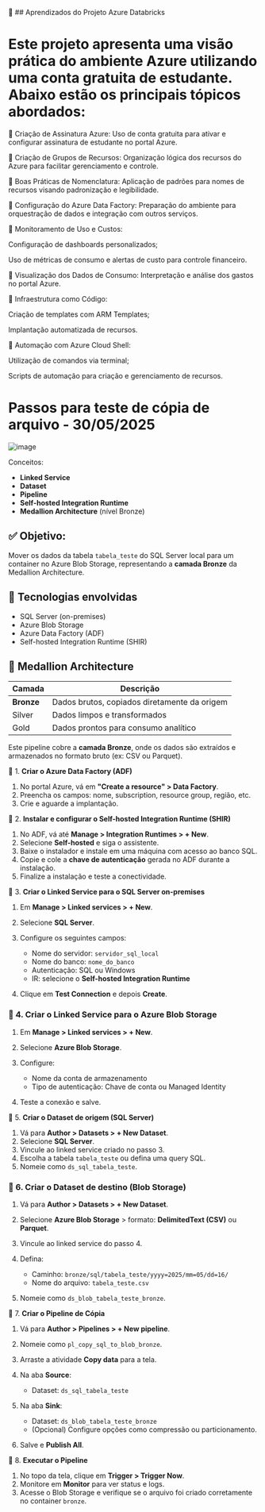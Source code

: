 📘 ## Aprendizados do Projeto Azure Databricks

# Este projeto apresenta uma visão prática do ambiente Azure utilizando uma conta gratuita de estudante. Abaixo estão os principais tópicos abordados:

🔹 Criação de Assinatura Azure: Uso de conta gratuita para ativar e configurar assinatura de estudante no portal Azure.

🔹 Criação de Grupos de Recursos: Organização lógica dos recursos do Azure para facilitar gerenciamento e controle.

🔹 Boas Práticas de Nomenclatura: Aplicação de padrões para nomes de recursos visando padronização e legibilidade.

🔹 Configuração do Azure Data Factory: Preparação do ambiente para orquestração de dados e integração com outros serviços.

🔹 Monitoramento de Uso e Custos:

Configuração de dashboards personalizados;

Uso de métricas de consumo e alertas de custo para controle financeiro.

🔹 Visualização dos Dados de Consumo: Interpretação e análise dos gastos no portal Azure.

🔹 Infraestrutura como Código:

Criação de templates com ARM Templates;

Implantação automatizada de recursos.

🔹 Automação com Azure Cloud Shell:

Utilização de comandos via terminal;

Scripts de automação para criação e gerenciamento de recursos.

# Passos para teste de cópia de arquivo - 30/05/2025

![image](https://github.com/user-attachments/assets/6ca04a7b-6390-4fdc-8270-03522747d636)

Conceitos:

* **Linked Service**
* **Dataset**
* **Pipeline**
* **Self-hosted Integration Runtime**
* **Medallion Architecture** (nível Bronze)

## ✅ **Objetivo:**

Mover os dados da tabela `tabela_teste` do SQL Server local para um container no Azure Blob Storage, representando a **camada Bronze** da Medallion Architecture.

## 🧰 **Tecnologias envolvidas**

* SQL Server (on-premises)
* Azure Blob Storage
* Azure Data Factory (ADF)
* Self-hosted Integration Runtime (SHIR)

## 🧱 Medallion Architecture

| Camada     | Descrição                                    |
| ---------- | -------------------------------------------- |
| **Bronze** | Dados brutos, copiados diretamente da origem |
| Silver     | Dados limpos e transformados                 |
| Gold       | Dados prontos para consumo analítico         |

Este pipeline cobre a **camada Bronze**, onde os dados são extraídos e armazenados no formato bruto (ex: CSV ou Parquet).

🔹 1. **Criar o Azure Data Factory (ADF)**

1. No portal Azure, vá em **"Create a resource" > Data Factory**.
2. Preencha os campos: nome, subscription, resource group, região, etc.
3. Crie e aguarde a implantação.

🔹 2. **Instalar e configurar o Self-hosted Integration Runtime (SHIR)**

1. No ADF, vá até **Manage > Integration Runtimes > + New**.
2. Selecione **Self-hosted** e siga o assistente.
3. Baixe o instalador e instale em uma máquina com acesso ao banco SQL.
4. Copie e cole a **chave de autenticação** gerada no ADF durante a instalação.
5. Finalize a instalação e teste a conectividade.

🔹 3. **Criar o Linked Service para o SQL Server on-premises**

1. Em **Manage > Linked services > + New**.
2. Selecione **SQL Server**.
3. Configure os seguintes campos:

   * Nome do servidor: `servidor_sql_local`
   * Nome do banco: `nome_do_banco`
   * Autenticação: SQL ou Windows
   * IR: selecione o **Self-hosted Integration Runtime**
4. Clique em **Test Connection** e depois **Create**.

### 🔹 4. **Criar o Linked Service para o Azure Blob Storage**

1. Em **Manage > Linked services > + New**.
2. Selecione **Azure Blob Storage**.
3. Configure:

   * Nome da conta de armazenamento
   * Tipo de autenticação: Chave de conta ou Managed Identity
4. Teste a conexão e salve.

🔹 5. **Criar o Dataset de origem (SQL Server)**

1. Vá para **Author > Datasets > + New Dataset**.
2. Selecione **SQL Server**.
3. Vincule ao linked service criado no passo 3.
4. Escolha a tabela `tabela_teste` ou defina uma query SQL.
5. Nomeie como `ds_sql_tabela_teste`.

### 🔹 6. **Criar o Dataset de destino (Blob Storage)**

1. Vá para **Author > Datasets > + New Dataset**.
2. Selecione **Azure Blob Storage** > formato: **DelimitedText (CSV)** ou **Parquet**.
3. Vincule ao linked service do passo 4.
4. Defina:

   * Caminho: `bronze/sql/tabela_teste/yyyy=2025/mm=05/dd=16/`
   * Nome do arquivo: `tabela_teste.csv`
5. Nomeie como `ds_blob_tabela_teste_bronze`.

🔹 7. **Criar o Pipeline de Cópia**

1. Vá para **Author > Pipelines > + New pipeline**.
2. Nomeie como `pl_copy_sql_to_blob_bronze`.
3. Arraste a atividade **Copy data** para a tela.
4. Na aba **Source**:

   * Dataset: `ds_sql_tabela_teste`
5. Na aba **Sink**:

   * Dataset: `ds_blob_tabela_teste_bronze`
   * (Opcional) Configure opções como compressão ou particionamento.
6. Salve e **Publish All**.

🔹 8. **Executar o Pipeline**

1. No topo da tela, clique em **Trigger > Trigger Now**.
2. Monitore em **Monitor** para ver status e logs.
3. Acesse o Blob Storage e verifique se o arquivo foi criado corretamente no container `bronze`.
